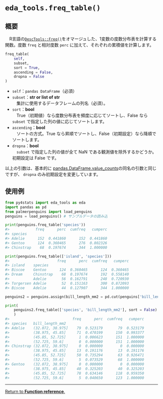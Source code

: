 # `eda_tools.freq_table()`

## 概要

　R言語の[`DescTools::Freq()`](https://cran.r-project.org/web/packages/DescTools/DescTools.pdf)をオマージュした、1変数の度数分布表を計算する関数。度数 `freq` と相対度数 `perc` に加えて、それぞれの累積値を計算します。

``` python
freq_table(
    self, 
    subset, 
    sort = True,
    ascending = False,
    dropna = False
)
``` 

- `self`：`pandas DataFrame`（必須）
- `subset`：**str or list of str**</br>
　集計に使用するデータフレームの列名（必須）。
- `sort`：**bool**</br>
　True（初期値）なら度数分布表を頻度に応じてソートし、False なら `subset` で指定した列の値に応じてソートします。
- `ascending`：**bool**</br>
　ソートの方式。True なら昇順でソートし、False（初期設定）なら降順でソートします。
- `dropna`：**bool**</br>
　`subset` で指定した列の値が全て NaN である観測値を除外するかどうか。初期設定は False です。

以上の引数は、基本的に [pandas.DataFrame.value_counts](https://pandas.pydata.org/docs/reference/api/pandas.DataFrame.value_counts.html)の同名の引数と同じですが、  `dropna` のみ初期設定を変更しています。

## 使用例

``` python
from py4stats import eda_tools as eda
import pandas as pd
from palmerpenguins import load_penguins
penguins = load_penguins() # サンプルデータの読み込

print(penguins.freq_table('species'))
#>            freq      perc  cumfreq   cumperc
#> species
#> Adelie      152  0.441860      152  0.441860
#> Gentoo      124  0.360465      276  0.802326
#> Chinstrap    68  0.197674      344  1.000000

print(penguins.freq_table(['island', 'species']))
#>                      freq      perc  cumfreq   cumperc
#> island    species                                     
#> Biscoe    Gentoo      124  0.360465      124  0.360465
#> Dream     Chinstrap    68  0.197674      192  0.558140
#>           Adelie       56  0.162791      248  0.720930
#> Torgersen Adelie       52  0.151163      300  0.872093
#> Biscoe    Adelie       44  0.127907      344  1.000000
``` 

``` python
penguins2 = penguins.assign(bill_length_mm2 = pd.cut(penguins['bill_length_mm'], 6))

print(
    penguins2.freq_table(['species', 'bill_length_mm2'], sort = False)
    )
#>                             freq      perc  cumfreq   cumperc
#> species   bill_length_mm2
#> Adelie    (32.072, 38.975]    79  0.523179       79  0.523179
#>           (38.975, 45.85]     71  0.470199      150  0.993377
#>           (45.85, 52.725]      1  0.006623      151  1.000000
#>           (52.725, 59.6]       0  0.000000      151  1.000000
#> Chinstrap (32.072, 38.975]     0  0.000000        0  0.000000
#>           (38.975, 45.85]     13  0.191176       13  0.191176
#>           (45.85, 52.725]     50  0.735294       63  0.926471
#>           (52.725, 59.6]       5  0.073529       68  1.000000
#> Gentoo    (32.072, 38.975]     0  0.000000        0  0.000000
#>           (38.975, 45.85]     40  0.325203       40  0.325203
#>           (45.85, 52.725]     78  0.634146      118  0.959350
#>           (52.725, 59.6]       5  0.040650      123  1.000000
``` 
***
[Return to **Function reference**.](https://github.com/Hirototensho/Py4Stats/blob/main/reference.md)
